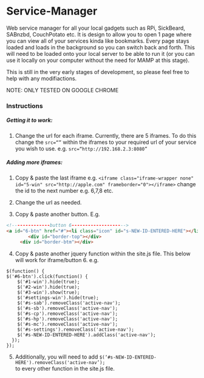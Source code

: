 # Service-Manager

Web service manager for all your local gadgets such as RPi, SickBeard, SABnzbd, CouchPotato etc. It is design to allow you to open 1 page where you can view all of your services kinda like bookmarks. Every page stays loaded and loads in the background so you can switch back and forth. This will need to be loaded onto your local server to be able to run it (or you can use it locally on your computer without the need for MAMP at this stage).


This is still in the very early stages of development, so please feel free to help with any modifiactions.

NOTE: ONLY TESTED ON GOOGLE CHROME

### Instructions

##### Getting it to work:

1. Change the url for each iframe. Currently, there are 5 iframes. To do this change the `src=“”` within the iframes to your required url of your service you wish to use. e.g. `src=“http://192.168.2.3:8080”`


##### Adding more iframes:

1. Copy & paste the last iframe 
e.g. `<iframe class="iframe-wrapper none" id="5-win" src="http://apple.com" frameborder="0"></iframe>`
change the id to the next number e.g. 6,7,8 etc. 

2. Change the url as needed.

3. Copy & paste another button.
E.g. 
```html
<!--------------button 6-------------------->
<a id="6-btn" href="#"><li class="icon" id="s-NEW-ID-ENTERED-HERE"></li></a>
		<div id="border-top"></div>
	 <div id="border-btm"></div>
```
4. Copy & paste another jquery function within the site.js file. This below will work for iframe/button 6.
e.g.
```jquery
$(function() {
$('#6-btn').click(function() {
	$('#1-win').hide(true);
	$('#2-win').hide(true);
	$('#3-win').show(true);
	$('#settings-win').hide(true);
	$('#s-sab').removeClass('active-nav');	
	$('#s-sb').removeClass('active-nav');
	$('#s-cp').removeClass('active-nav');
	$('#s-hp').removeClass('active-nav');
	$('#s-mc').removeClass('active-nav');	
	$('#s-settings').removeClass('active-nav');
	$('#s-NEW-ID-ENTERED-HERE').addClass('active-nav');	
  });
});
```
5. Additionally, you will need to add 
`$(‘#s-NEW-ID-ENTERED-HERE').removeClass('active-nav’);`	
to every other function in the site.js file.


